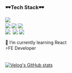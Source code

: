 
<p align="center">
<div width><h3>🕶Tech Stack🕶</h3><p><img src="https://img.shields.io/badge/Python-3766AB?style=flat-square&logo=Python&logoColor=white"/>&nbsp;<br/><img src="https://img.shields.io/badge/HTML5-E34F26?style=flat-square&logo=HTML5&logoColor=white"/>&nbsp;<img src="https://img.shields.io/badge/CSS3-1572B6?style=flat-square&logo=CSS3&logoColor=white"/>&nbsp;<img src="https://img.shields.io/badge/JavaScript-F7DF1E?style=flat-square&logo=JavaScript&logoColor=white"/>&nbsp;<br/><img src="https://img.shields.io/badge/React-61DAFB?style=flat-square&logo=React&logoColor=white"/>&nbsp;&nbsp;<img src="https://img.shields.io/badge/GitHub-181717?style=flat-square&logo=GitHub&logoColor=white"/>&nbsp;<img src="https://img.shields.io/badge/NPM-CB3837?style=flat-square&logo=NPM&logoColor=white"/>&nbsp;</p>🌱 I’m currently learning React<br>⚡FE Developer</div>
<br/>

[![Velog's GitHub stats](https://velog-readme-stats.vercel.app/api?name=VINCEN&color=dark)](https://github.com/eungyeole/velog-readme-stats)



<!--
**cjy0019/cjy0019** is a ✨ _special_ ✨ repository because its `README.md` (this file) appears on your GitHub profile.

Here are some ideas to get you started:

- 🔭 I’m currently working on ...
- 🌱 I’m currently learning ...
- 👯 I’m looking to collaborate on ...
- 🤔 I’m looking for help with ...
- 💬 Ask me about ...
- 📫 How to reach me: ...
- 😄 Pronouns: ...
- ⚡ Fun fact: ...
-->
